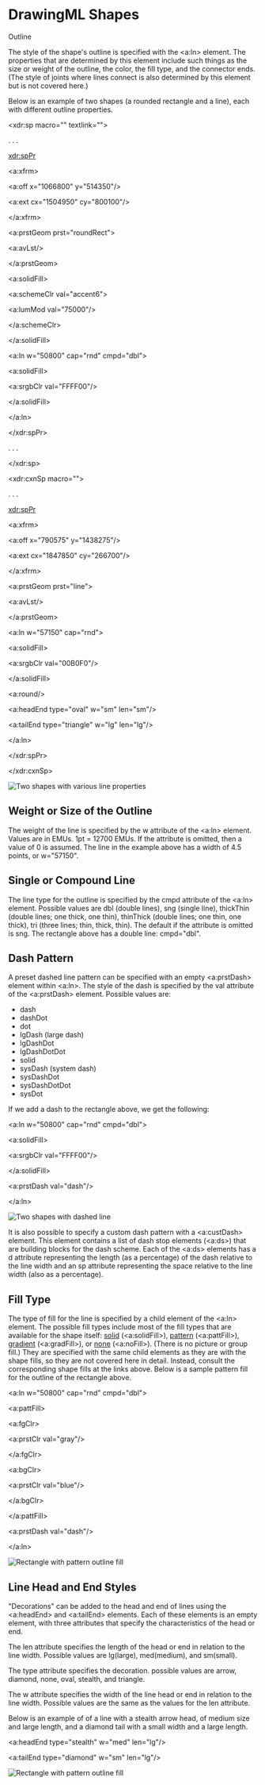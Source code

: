 # DrawingML Shapes

Outline

The style of the shape's outline is specified with the <a:ln> element. The properties that are determined by this element include such things as the size or weight of the outline, the color, the fill type, and the connector ends. (The style of joints where lines connect is also determined by this element but is not covered here.)

Below is an example of two shapes (a rounded rectangle and a line), each with different outline properties.

<xdr:sp macro="" textlink="">

. . .

<xdr:spPr>

<a:xfrm>

<a:off x="1066800" y="514350"/>

<a:ext cx="1504950" cy="800100"/>

</a:xfrm>

<a:prstGeom prst="roundRect">

<a:avLst/>

</a:prstGeom>

<a:solidFill>

<a:schemeClr val="accent6">

<a:lumMod val="75000"/>

</a:schemeClr>

</a:solidFill>

<a:ln w="50800" cap="rnd" cmpd="dbl">

<a:solidFill>

<a:srgbClr val="FFFF00"/>

</a:solidFill>

</a:ln>

</xdr:spPr>

. . .

</xdr:sp>

<xdr:cxnSp macro="">

. . .

<xdr:spPr>

<a:xfrm>

<a:off x="790575" y="1438275"/>

<a:ext cx="1847850" cy="266700"/>

</a:xfrm>

<a:prstGeom prst="line">

<a:avLst/>

</a:prstGeom>

<a:ln w="57150" cap="rnd">

<a:solidFill>

<a:srgbClr val="00B0F0"/>

</a:solidFill>

<a:round/>

<a:headEnd type="oval" w="sm" len="sm"/>

<a:tailEnd type="triangle" w="lg" len="lg"/>

</a:ln>

</xdr:spPr>

</xdr:cxnSp>

![Two shapes with various line properties](drwImages\drwSp-outline1.gif)

## Weight or Size of the Outline

The weight of the line is specified by the w attribute of the <a:ln> element. Values are in EMUs. 1pt = 12700 EMUs. If the attribute is omitted, then a value of 0 is assumed. The line in the example above has a width of 4.5 points, or w="57150".

## Single or Compound Line

The line type for the outline is specified by the cmpd attribute of the <a:ln> element. Possible values are dbl (double lines), sng (single line), thickThin (double lines; one thick, one thin), thinThick (double lines; one thin, one thick), tri (three lines; thin, thick, thin). The default if the attribute is omitted is sng. The rectangle above has a double line: cmpd="dbl".

## Dash Pattern

A preset dashed line pattern can be specified with an empty <a:prstDash> element within <a:ln>. The style of the dash is specified by the val attribute of the <a:prstDash> element. Possible values are:

- dash
- dashDot
- dot
- lgDash (large dash)
- lgDashDot
- lgDashDotDot
- solid
- sysDash (system dash)
- sysDashDot
- sysDashDotDot
- sysDot

If we add a dash to the rectangle above, we get the following:

<a:ln w="50800" cap="rnd" cmpd="dbl">

<a:solidFill>

<a:srgbClr val="FFFF00"/>

</a:solidFill>

<a:prstDash val="dash"/>

</a:ln>

![Two shapes with dashed line](drwImages\drwSp-outlineDash.gif)

It is also possible to specify a custom dash pattern with a <a:custDash> element. This element contains a list of dash stop elements (<a:ds>) that are building blocks for the dash scheme. Each of the <a:ds> elements has a d attribute representing the length (as a percentage) of the dash relative to the line width and an sp attribute representing the space relative to the line width (also as a percentage).

## Fill Type

The type of fill for the line is specified by a child element of the <a:ln> element. The possible fill types include most of the fill types that are available for the shape itself: [solid](dwrSp-SolidFill.md) (<a:solidFill>), [pattern](dwrSp-PattFill.md) (<a:pattFill>), [gradient](dwrSp-GradFill.md) (<a:gradFill>), or [none](drwSp-shapeFill.md) (<a:noFill>). (There is no picture or group fill.) They are specified with the same child elements as they are with the shape fills, so they are not covered here in detail. Instead, consult the corresponding shape fills at the links above. Below is a sample pattern fill for the outline of the rectangle above.

<a:ln w="50800" cap="rnd" cmpd="dbl">

<a:pattFill>

<a:fgClr>

<a:prstClr val="gray"/>

</a:fgClr>

<a:bgClr>

<a:prstClr val="blue"/>

</a:bgClr>

</a:pattFill>

<a:prstDash val="dash"/>

</a:ln>

![Rectangle with pattern outline fill](drwImages\drwSp-outline-PattFill.gif)

## Line Head and End Styles

"Decorations" can be added to the head and end of lines using the <a:headEnd> and <a:tailEnd> elements. Each of these elements is an empty element, with three attributes that specify the characteristics of the head or end.

The len attribute specifies the length of the head or end in relation to the line width. Possible values are lg(large), med(medium), and sm(small).

The type attribute specifies the decoration. possible values are arrow, diamond, none, oval, stealth, and triangle.

The w attribute specifies the width of the line head or end in relation to the line width. Possible values are the same as the values for the len attribute.

Below is an example of of a line with a stealth arrow head, of medium size and large length, and a diamond tail with a small width and a large length.

<a:headEnd type="stealth" w="med" len="lg"/>

<a:tailEnd type="diamond" w="sm" len="lg"/>

![Rectangle with pattern outline fill](drwImages\drwSp-outline-ends.gif)
